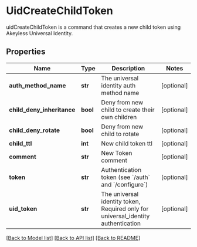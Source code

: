 # UidCreateChildToken

uidCreateChildToken is a command that creates a new child token using Akeyless Universal Identity.
## Properties
Name | Type | Description | Notes
------------ | ------------- | ------------- | -------------
**auth_method_name** | **str** | The universal identity auth method name | [optional] 
**child_deny_inheritance** | **bool** | Deny from new child to create their own children | [optional] 
**child_deny_rotate** | **bool** | Deny from new child to rotate | [optional] 
**child_ttl** | **int** | New child token ttl | [optional] 
**comment** | **str** | New Token comment | [optional] 
**token** | **str** | Authentication token (see &#x60;/auth&#x60; and &#x60;/configure&#x60;) | [optional] 
**uid_token** | **str** | The universal identity token, Required only for universal_identity authentication | [optional] 

[[Back to Model list]](../README.md#documentation-for-models) [[Back to API list]](../README.md#documentation-for-api-endpoints) [[Back to README]](../README.md)


